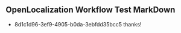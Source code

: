 ## OpenLocalization Workflow Test MarkDown
* 8d1c1d96-3ef9-4905-b0da-3ebfdd35bcc5 thanks!

<!--HONumber=Aug16_HO3-->


